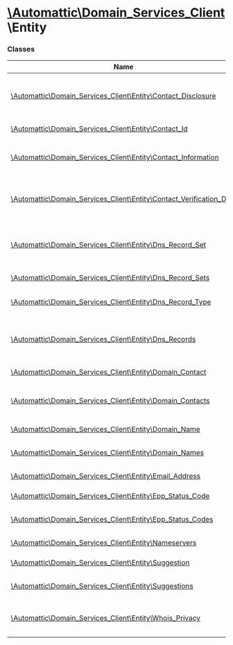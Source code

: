 # [\Automattic](../namespaces/automattic.md)[\Domain_Services_Client](../namespaces/automattic-domain-services-client.md)\Entity

### Classes

| Name | Summary |
|------|---------|
| [\Automattic\Domain_Services_Client\Entity\Contact_Disclosure](../classes/Automattic-Domain-Services-Client-Entity-Contact-Disclosure.md) | The list of domain contact fields to disclose in the Whois results |
| [\Automattic\Domain_Services_Client\Entity\Contact_Id](../classes/Automattic-Domain-Services-Client-Entity-Contact-Id.md) | Represents a contact ID |
| [\Automattic\Domain_Services_Client\Entity\Contact_Information](../classes/Automattic-Domain-Services-Client-Entity-Contact-Information.md) | The contact information for domain registrants. |
| [\Automattic\Domain_Services_Client\Entity\Contact_Verification_Data](../classes/Automattic-Domain-Services-Client-Entity-Contact-Verification-Data.md) | Represents the verification data of contact associated with a domain |
| [\Automattic\Domain_Services_Client\Entity\Dns_Record_Set](../classes/Automattic-Domain-Services-Client-Entity-Dns-Record-Set.md) | A set of DNS records that share the same name, type and TTL |
| [\Automattic\Domain_Services_Client\Entity\Dns_Record_Sets](../classes/Automattic-Domain-Services-Client-Entity-Dns-Record-Sets.md) | Set of sets of DNS records |
| [\Automattic\Domain_Services_Client\Entity\Dns_Record_Type](../classes/Automattic-Domain-Services-Client-Entity-Dns-Record-Type.md) | Represents a DNS Record Type |
| [\Automattic\Domain_Services_Client\Entity\Dns_Records](../classes/Automattic-Domain-Services-Client-Entity-Dns-Records.md) | Set of DNS records associated with a specific domain |
| [\Automattic\Domain_Services_Client\Entity\Domain_Contact](../classes/Automattic-Domain-Services-Client-Entity-Domain-Contact.md) | Represents a domain contact |
| [\Automattic\Domain_Services_Client\Entity\Domain_Contacts](../classes/Automattic-Domain-Services-Client-Entity-Domain-Contacts.md) | Represents all contact types for a domain name |
| [\Automattic\Domain_Services_Client\Entity\Domain_Name](../classes/Automattic-Domain-Services-Client-Entity-Domain-Name.md) | Represents a domain name |
| [\Automattic\Domain_Services_Client\Entity\Domain_Names](../classes/Automattic-Domain-Services-Client-Entity-Domain-Names.md) | List of `Domain_Name` entities |
| [\Automattic\Domain_Services_Client\Entity\Email_Address](../classes/Automattic-Domain-Services-Client-Entity-Email-Address.md) | Represents an email address |
| [\Automattic\Domain_Services_Client\Entity\Epp_Status_Code](../classes/Automattic-Domain-Services-Client-Entity-Epp-Status-Code.md) | Represents an EPP status code |
| [\Automattic\Domain_Services_Client\Entity\Epp_Status_Codes](../classes/Automattic-Domain-Services-Client-Entity-Epp-Status-Codes.md) | List of `Epp_Status_Code` entities |
| [\Automattic\Domain_Services_Client\Entity\Nameservers](../classes/Automattic-Domain-Services-Client-Entity-Nameservers.md) | Set of name servers |
| [\Automattic\Domain_Services_Client\Entity\Suggestion](../classes/Automattic-Domain-Services-Client-Entity-Suggestion.md) | Domain name suggestion |
| [\Automattic\Domain_Services_Client\Entity\Suggestions](../classes/Automattic-Domain-Services-Client-Entity-Suggestions.md) | List of `Suggestion` entities |
| [\Automattic\Domain_Services_Client\Entity\Whois_Privacy](../classes/Automattic-Domain-Services-Client-Entity-Whois-Privacy.md) | Define a valid privacy setting to be used for a domain |
